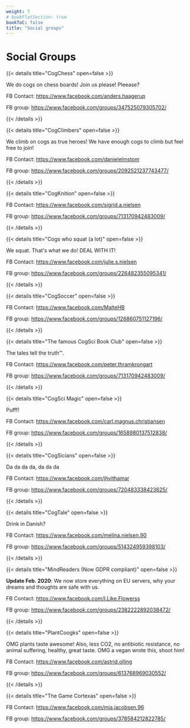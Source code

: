 ```yaml
---
weight: 7
# bookFlatSection: true
bookToC: false
title: "Social groups"
---
```


# Social Groups

{{< details title="CogChess" open=false >}}

We do cogs on chess boards! Join us please! Pleease?

FB Contact: https://www.facebook.com/anders.haagerup 

FB group: https://www.facebook.com/groups/347525079305702/

{{< /details >}}


{{< details title="CogClimbers" open=false >}}

We climb on cogs as true heroes! We have enough cogs to climb but feel free to join!

FB Contact: https://www.facebook.com/danielelmstom

FB group: https://www.facebook.com/groups/2092521237743477/

{{< /details >}}

{{< details title="CogKnition" open=false >}}

FB Contact: https://www.facebook.com/sigrid.a.nielsen

FB group: https://www.facebook.com/groups/713170942483009/

{{< /details >}}


{{< details title="Cogs who squat (a lot)" open=false >}}

We squat. That's what we do! DEAL WITH IT!

FB Contact: https://www.facebook.com/julie.s.nielsen 

FB group: https://www.facebook.com/groups/226482355095341/ 

{{< /details >}}


{{< details title="CogSoccer" open=false >}}

FB Contact: https://www.facebook.com/MalteHB

FB group: https://www.facebook.com/groups/126860751127196/

{{< /details >}}


{{< details title="The famous CogSci Book Club" open=false >}}

The tales tell the truth&trade;.

FB Contact: https://www.facebook.com/peter.thramkrongart 

FB group: https://www.facebook.com/groups/713170942483009/

{{< /details >}}


{{< details title="CogSci Magic" open=false >}}

Pufff!

FB Contact: https://www.facebook.com/carl.magnus.christiansen

FB group: https://www.facebook.com/groups/1658980137512838/ 

{{< /details >}}


{{< details title="CogSicians" open=false >}}

Da da da da, da da da

FB Contact: https://www.facebook.com/jhvithamar

FB group: https://www.facebook.com/groups/720483338423625/

{{< /details >}}


{{< details title="CogTale" open=false >}}

Drink in Danish?

FB Contact: https://www.facebook.com/melina.nielsen.90

FB group: https://www.facebook.com/groups/514324959398103/

{{< /details >}}


{{< details title="MindReaders (Now GDPR compliant)" open=false >}}

**Update Feb. 2020**: We now store everything on EU servers, why your dreams and thoughts are safe with us.

FB Contact: https://www.facebook.com/I.Like.Flowerss 

FB group: https://www.facebook.com/groups/2382222892038472/ 

{{< /details >}}


{{< details title="PlantCoogks" open=false >}}

OMG plants taste awesome! Also, less CO2, no antibiotic resistance, no animal suffering, healthy, great taste. OMG a vegan wrote this, shoot him!

FB Contact: https://www.facebook.com/astrid.olling 

FB group: https://www.facebook.com/groups/613768969030552/ 

{{< /details >}}


{{< details title="The Game Cortexas" open=false >}}

FB Contact: https://www.facebook.com/mia.jacobsen.96 

FB group: https://www.facebook.com/groups/378584212822785/

